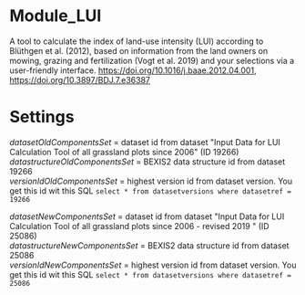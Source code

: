 # Module_LUI
A tool to calculate the index of land-use intensity (LUI) according to Blüthgen et al. (2012), based on information from the land owners on mowing, grazing and fertilization (Vogt et al. 2019) and your selections via a user-friendly interface. https://doi.org/10.1016/j.baae.2012.04.001, https://doi.org/10.3897/BDJ.7.e36387


# Settings

*datasetOldComponentsSet* = dataset id from dataset "Input Data for LUI Calculation Tool of all grassland plots since 2006"	(ID 19266)  
*datastructureOldComponentsSet* = BEXIS2 data structure id from dataset 19266  
*versionIdOldComponentsSet* = highest version id from dataset version. You get this id wit this SQL `select * from datasetversions where datasetref = 19266` 

*datasetNewComponentsSet* = dataset id from dataset "Input Data for LUI Calculation Tool of all grassland plots since 2006 - revised 2019	"	(ID 25086)  
*datastructureNewComponentsSet* = BEXIS2 data structure id from dataset 25086  
*versionIdNewComponentsSet* = highest version id from dataset version. You get this id wit this SQL `select * from datasetversions where datasetref = 25086` 




